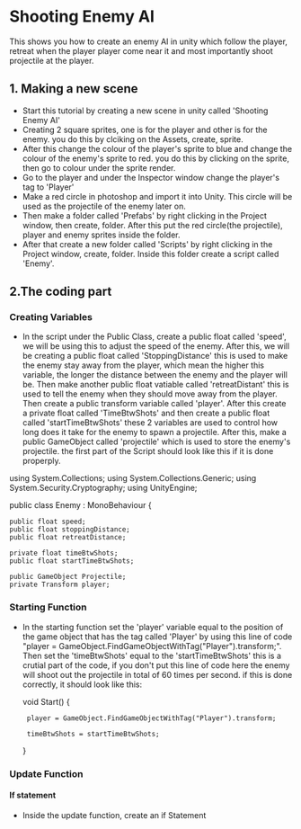 # Shooting Enemy AI
This shows you how to create an enemy AI in unity which follow the player, retreat when the player player come near it and most importantly shoot projectile at the player. 
## 1. Making a new scene 
- Start this tutorial by creating a new scene in unity called 'Shooting Enemy AI' 
- Creating 2 square sprites, one is for the player and other is for the enemy. you do this by clciking on the Assets, create, sprite.
- After this change the colour of the player's sprite to blue and change the colour of the enemy's sprite to red. you do this by clicking on the sprite, then go to colour under the sprite render.
- Go to the player and under the Inspector window change the player's tag to 'Player' 
- Make a red circle in photoshop and import it into Unity. This circle will be used as the projectile of the enemy later on.
- Then make a folder called 'Prefabs' by right clicking in the Project window, then create, folder. After this put the red circle(the projectile), player and enemy sprites inside the folder.
- After that create a new folder called 'Scripts' by right clicking in the Project window, create, folder. Inside this folder create a script called 'Enemy'. 

## 2.The coding part
### Creating Variables
- In the script under the Public Class, create a public float called 'speed', we will be using this to adjust the speed of the enemy. After this, we will be creating a public float called 'StoppingDistance' this is used to make the enemy stay away from the player, which mean the higher this variable, the longer the distance between the enemy and the player will be. Then make another public float vatiable called 'retreatDistant' this is used to tell the enemy when they should move away from the player. Then create a public transform variable called 'player'. After this create a private float called 'TimeBtwShots' and then create a public float called 'startTimeBtwShots' these 2 variables are used to control how long does it take for the enemy to spawn a projectile. After this, make a public GameObject called 'projectile' which is used to store the enemy's projectile. the first part of the Script should look like this if it is done properply.

using System.Collections;
using System.Collections.Generic;
using System.Security.Cryptography;
using UnityEngine;

public class Enemy : MonoBehaviour
{

    public float speed;
    public float stoppingDistance;
    public float retreatDistance;

    private float timeBtwShots;
    public float startTimeBtwShots;

    public GameObject Projectile;
    private Transform player;
    
 ### Starting Function
 - In the starting function set the 'player' variable equal to the position of the game object that has the tag called 'Player' by using this line of code "player = GameObject.FindGameObjectWithTag("Player").transform;". Then set the 'timeBtwShots' equal to the 'startTimeBtwShots' this is a crutial part of the code, if you don't put this line of code here the enemy will shoot out the projectile in total of 60 times per second. if this is done correctly, it should look like this:
 
   void Start()
    {
    
        player = GameObject.FindGameObjectWithTag("Player").transform;

        timeBtwShots = startTimeBtwShots;
    }
 
 ### Update Function
 #### If statement
 - Inside the update function, create an if Statement
 



















